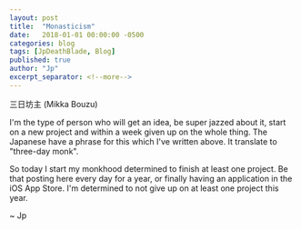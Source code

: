 ```yaml
---
layout: post
title:  "Monasticism"
date:   2018-01-01 00:00:00 -0500
categories: blog
tags: [JpDeathBlade, Blog]
published: true
author: "Jp"
excerpt_separator: <!--more-->
---
```

三日坊主 (Mikka Bouzu)

I'm the type of person who will get an idea, be super jazzed about it, start on a new project and within a week given up on the whole thing. The Japanese have a phrase for this which I've written above. It translate to "three-day monk".

<!--more-->

So today I start my monkhood determined to finish at least one project. Be that posting here every day for a year, or finally having an application in the iOS App Store. I'm determined to not give up on at least one project this year.

~ Jp
